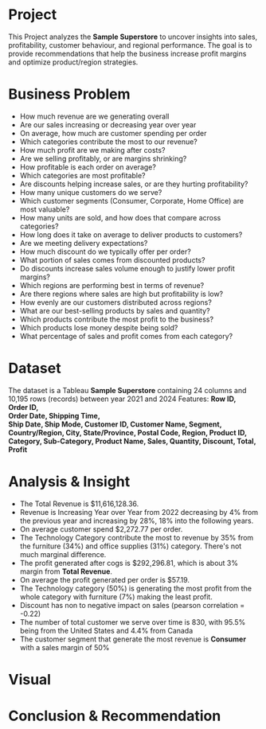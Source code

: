 # Project
This Project analyzes the **Sample Superstore** to uncover insights into sales, profitability, customer behaviour, and regional performance. The goal is to provide recommendations that help the business increase profit margins and optimize product/region strategies.

# Business Problem

- How much revenue are we generating overall
- Are our sales increasing or decreasing year over year
- On average, how much are customer spending per order
- Which categories contribute the most to our revenue?
- How much profit are we making after costs?
- Are we selling profitably, or are margins shrinking?
- How profitable is each order on average?
- Which categories are most profitable?
- Are discounts helping increase sales, or are they hurting profitability?
-  How many unique customers do we serve?
-  Which customer segments (Consumer, Corporate, Home Office) are most valuable?
-  How many units are sold, and how does that compare across categories?
-  How long does it take on average to deliver products to customers?
-  Are we meeting delivery expectations?
-  How much discount do we typically offer per order?
-  What portion of sales comes from discounted products?
-  Do discounts increase sales volume enough to justify lower profit margins?
-  Which regions are performing best in terms of revenue?
-  Are there regions where sales are high but profitability is low?
-  How evenly are our customers distributed across regions?
-  What are our best-selling products by sales and quantity?
-  Which products contribute the most profit to the business?
-  Which products lose money despite being sold?
-  What percentage of sales and profit comes from each category?

# Dataset
The dataset is a Tableau **Sample Superstore** containing 24 columns and 10,195 rows (records) between year 2021 and 2024
Features:
**Row ID,	
Order ID,	
Order Date,
Shipping Time,	
Ship Date,
Ship Mode,
Customer ID,
Customer Name,
Segment,
Country/Region,
City,
State/Province,
Postal Code,
Region,
Product ID,
Category,
Sub-Category,
Product Name,
Sales,
Quantity,
Discount, Total, Profit**

# Analysis & Insight
- The Total Revenue is $11,616,128.36.
- Revenue is Increasing Year over Year from 2022 decreasing by 4% from the previous year and increasing by 28%, 18% into the following years.
-  On average customer spend $2,272.77 per order.
-  The Technology Category contribute the most to revenue by 35% from the furniture (34%) and office supplies (31%) category. There's not much marginal difference.
-  The profit generated after cogs is $292,296.81, which is about 3% margin from **Total Revenue**.
-  On average the profit generated per order is $57.19.
-  The Technology category (50%) is generating the most profit from the whole category with furniture (7%) making the least profit.
-  Discount has non to negative impact on sales (pearson correlation = -0.22)
-  The number of total customer we serve over time is 830, with 95.5% being from the United States and 4.4% from Canada
-  The customer segment that generate the most revenue is **Consumer** with a sales margin of 50%

# Visual

# Conclusion & Recommendation
